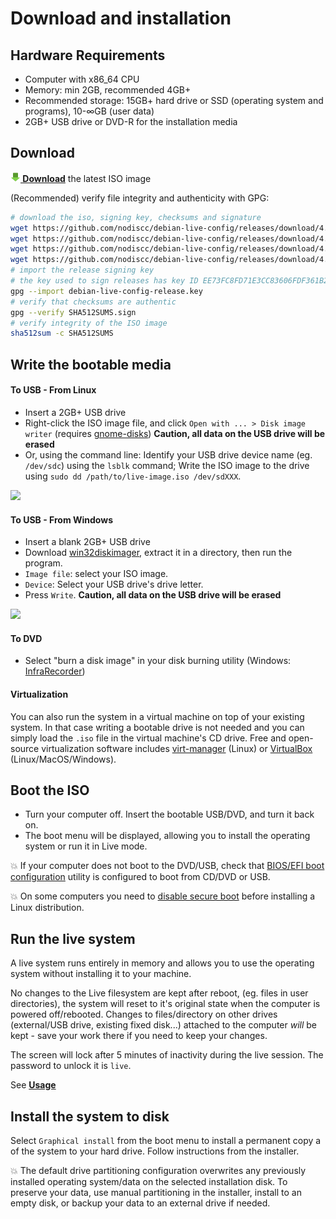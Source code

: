 # Download and installation

## Hardware Requirements

- Computer with x86_64 CPU
- Memory: min 2GB, recommended 4GB+
- Recommended storage: 15GB+ hard drive or SSD (operating system and programs), 10-∞GB (user data)
- 2GB+ USB drive or DVD-R for the installation media


## Download

**[![](download.png) Download](https://github.com/nodiscc/debian-live-config/releases/download/4.0.0/debian-live-config-4.0.0-debian-bookworm-amd64.iso)** the latest ISO image

(Recommended) verify file integrity and authenticity with GPG:

```bash
# download the iso, signing key, checksums and signature
wget https://github.com/nodiscc/debian-live-config/releases/download/4.0.0/debian-live-config-4.0.0-debian-bookworm-amd64.iso
wget https://github.com/nodiscc/debian-live-config/releases/download/4.0.0/debian-live-config-release.key
wget https://github.com/nodiscc/debian-live-config/releases/download/4.0.0/SHA512SUMS
wget https://github.com/nodiscc/debian-live-config/releases/download/4.0.0/SHA512SUMS.sign
# import the release signing key
# the key used to sign releases has key ID EE73FC8FD71E3CC83606FDF361B23168A539DBBD
gpg --import debian-live-config-release.key
# verify that checksums are authentic
gpg --verify SHA512SUMS.sign
# verify integrity of the ISO image
sha512sum -c SHA512SUMS
```


## Write the bootable media

#### To USB - From Linux

  * Insert a 2GB+ USB drive
  * Right-click the ISO image file, and click `Open with ... > Disk image writer` (requires [gnome-disks](https://packages.debian.org/bookworm/gnome-disk-utility)) **Caution, all data on the USB drive will be erased**
  * Or, using the command line: Identify your USB drive device name (eg. `/dev/sdc`) using the `lsblk` command; Write the ISO image to the drive using `sudo dd /path/to/live-image.iso /dev/sdXXX`.

![](https://gitlab.com/nodiscc/toolbox/-/raw/master/DOC/SCREENSHOTS/1fYOBty.png)


#### To USB - From Windows

  * Insert a blank 2GB+ USB drive
  * Download [win32diskimager](http://sourceforge.net/projects/win32diskimager/files/latest/download), extract it in a directory, then run the program.
  * `Image file`: select your ISO image.
  * `Device`: Select your USB drive's drive letter.
  * Press `Write`. **Caution, all data on the USB drive will be erased**

![](https://a.fsdn.com/con/app/proj/win32diskimager/screenshots/Win32DiskImager-1.0.png/max/max/1)


#### To DVD

  * Select "burn a disk image" in your disk burning utility (Windows: [InfraRecorder](http://infrarecorder.org/?page_id=5))


#### Virtualization

You can also run the system in a virtual machine on top of your existing system. In that case writing a bootable drive is not needed and you can simply load the `.iso` file in the virtual machine's CD drive. Free and open-source virtualization software includes [virt-manager](https://stdout.root.sx/docs/virt-manager.md) (Linux) or [VirtualBox](https://www.virtualbox.org) (Linux/MacOS/Windows).

<!-- TODO virtualbox/virt-manager screencast -->


## Boot the ISO

- Turn your computer off. Insert the bootable USB/DVD, and turn it back on.
- The boot menu will be displayed, allowing you to install the operating system or run it in Live mode.

💥 If your computer does not boot to the DVD/USB, check that [BIOS/EFI boot configuration](http://www.makeuseof.com/tag/enter-bios-computer/) utility is configured to boot from CD/DVD or USB.

💥 On some computers you need to [disable secure boot](https://neosmart.net/wiki/disabling-secure-boot/) before installing a Linux distribution.

<!-- TODO boot menu screenshot -->


## Run the live system

A live system runs entirely in memory and allows you to use the operating system without installing it to your machine.

No changes to the Live filesystem are kept after reboot, (eg. files in user directories), the system will reset to it's original state when the computer is powered off/rebooted. Changes to files/directory on other drives (external/USB drive, existing fixed disk...) attached to the computer _will_ be kept - save your work there if you need to keep your changes.

The screen will lock after 5 minutes of inactivity during the live session. The password to unlock it is `live`.

See **[Usage](usage.md)**

<!-- TODO screencast -->


## Install the system to disk

Select `Graphical install` from the boot menu to install a permanent copy a of the system to your hard drive. Follow instructions from the installer.

💥 The default drive partitioning configuration overwrites any previously installed operating system/data on the selected installation disk. To preserve your data, use manual partitioning in the installer, install to an empty disk, or backup your data to an external drive if needed.

<!-- TODO screencast -->

